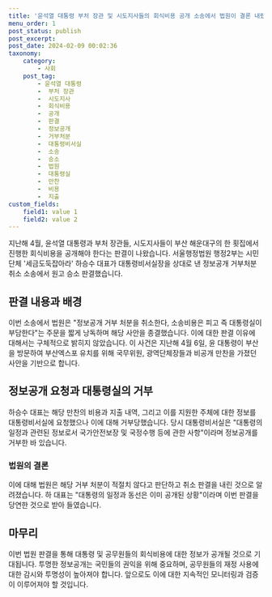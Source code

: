 ```yaml
---
title: '윤석열 대통령 부처 장관 및 시도지사들의 회식비용 공개 소송에서 법원이 결론 내렸다'
menu_order: 1
post_status: publish
post_excerpt: 
post_date: 2024-02-09 00:02:36
taxonomy:
    category:
        - 사회
    post_tag:
        - 윤석열 대통령
        -  부처 장관
        -  시도지사
        -  회식비용
        -  공개
        -  판결
        -  정보공개
        -  거부처분
        -  대통령비서실
        -  소송
        -  승소
        -  법원
        -  대통령실
        -  만찬
        -  비용
        -  지출
custom_fields:
    field1: value 1
    field2: value 2
---
```


지난해 4월, 윤석열 대통령과 부처 장관들, 시도지사들이 부산 해운대구의 한 횟집에서 진행한 회식비용을 공개해야 한다는 판결이 나왔습니다. 서울행정법원 행정2부는 시민단체 '세금도둑잡아라' 하승수 대표가 대통령비서실장을 상대로 낸 정보공개 거부처분 취소 소송에서 원고 승소 판결했습니다.
## 판결 내용과 배경
이번 소송에서 법원은 "정보공개 거부 처분을 취소한다, 소송비용은 피고 즉 대통령실이 부담한다"는 주문을 짧게 낭독하며 해당 사안을 종결했습니다. 이에 대한 판결 이유에 대해서는 구체적으로 밝히지 않았습니다. 이 사건은 지난해 4월 6일, 윤 대통령이 부산을 방문하여 부산엑스포 유치를 위해 국무위원, 광역단체장들과 비공개 만찬을 가졌던 사안을 기반으로 합니다.
## 정보공개 요청과 대통령실의 거부
하승수 대표는 해당 만찬의 비용과 지출 내역, 그리고 이를 지원한 주체에 대한 정보를 대통령비서실에 요청했으나 이에 대해 거부당했습니다. 당시 대통령비서실은 "대통령의 일정과 관련된 정보로서 국가안전보장 및 국정수행 등에 관한 사항"이라며 정보공개를 거부한 바 있습니다.
### 법원의 결론
이에 대해 법원은 해당 거부 처분이 적절치 않다고 판단하고 취소 판결을 내린 것으로 알려졌습니다. 하 대표는 "대통령의 일정과 동선은 이미 공개된 상황"이라며 이번 판결을 당연한 것으로 받아 들였습니다.
## 마무리
이번 법원 판결을 통해 대통령 및 공무원들의 회식비용에 대한 정보가 공개될 것으로 기대됩니다. 투명한 정보공개는 국민들의 권익을 위해 중요하며, 공무원들의 재정 사용에 대한 감시와 투명성이 높아져야 합니다. 앞으로도 이에 대한 지속적인 모니터링과 검증이 이루어져야 할 것입니다.
